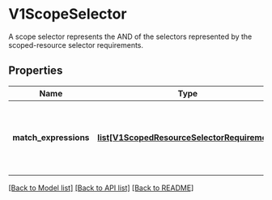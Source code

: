 # V1ScopeSelector

A scope selector represents the AND of the selectors represented by the scoped-resource selector requirements.
## Properties
Name | Type | Description | Notes
------------ | ------------- | ------------- | -------------
**match_expressions** | [**list[V1ScopedResourceSelectorRequirement]**](V1ScopedResourceSelectorRequirement.md) | A list of scope selector requirements by scope of the resources. | [optional] 

[[Back to Model list]](../README.md#documentation-for-models) [[Back to API list]](../README.md#documentation-for-api-endpoints) [[Back to README]](../README.md)



